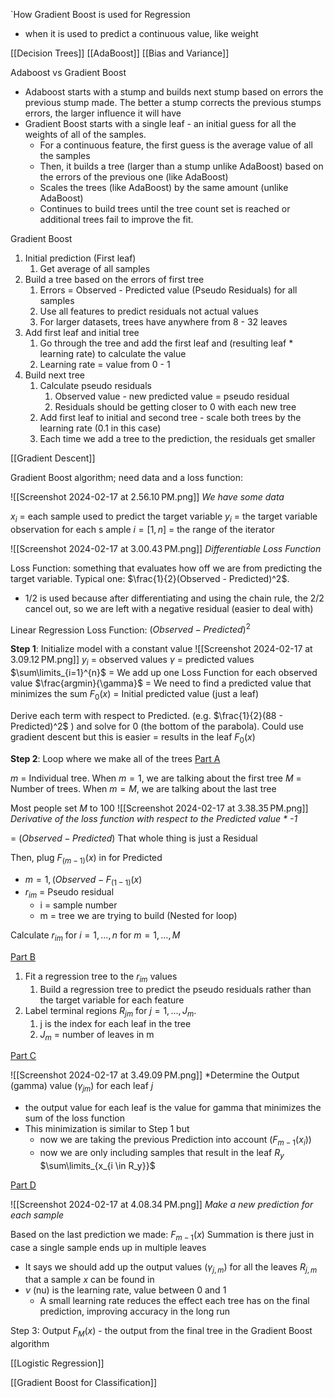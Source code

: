 `How Gradient Boost is used for Regression
- when it is used to predict a continuous value, like weight

[[Decision Trees]]
[[AdaBoost]]
[[Bias and Variance]]

Adaboost vs Gradient Boost
- Adaboost starts with a stump and builds next stump based on errors the previous stump made. The better a stump corrects the previous stumps errors, the larger influence it will have
- Gradient Boost starts with a single leaf - an initial guess for all the weights of all of the samples. 
	- For a continuous feature, the first guess is the average value of all the samples
	- Then, it builds a tree (larger than a stump unlike AdaBoost) based on the errors of the previous one (like AdaBoost)
	- Scales the trees (like AdaBoost) by the same amount (unlike AdaBoost)
	- Continues to build trees until the tree count set is reached or additional trees fail to improve the fit.

Gradient Boost
1. Initial prediction (First leaf)
	1. Get average of all samples
2. Build a tree based on the errors of first tree
	1. Errors = Observed - Predicted value (Pseudo Residuals) for all samples
	2. Use all features to predict residuals not actual values
	3. For larger datasets, trees have anywhere from 8 - 32 leaves
3. Add first leaf and initial tree
	1. Go through the tree and add the first leaf and (resulting leaf * learning rate) to calculate the value
	2. Learning rate = value from 0 - 1 
4. Build next tree 
	1. Calculate pseudo residuals
		1. Observed value - new predicted value = pseudo residual
		2. Residuals should be getting closer to 0 with each new tree 
	2. Add first leaf to initial and second tree - scale both trees by the learning rate (0.1 in this case)
	3. Each time we add a tree to the prediction, the residuals get smaller

[[Gradient Descent]]

Gradient Boost algorithm; need data and a loss function:

![[Screenshot 2024-02-17 at 2.56.10 PM.png]]
*We have some data*

$x_i$ = each sample used to predict the target variable
$y_i$ = the target variable observation for each s ample
$i = [1,n]$ = the range of the iterator

![[Screenshot 2024-02-17 at 3.00.43 PM.png]]
*Differentiable Loss Function*

Loss Function: something that evaluates how off we are from predicting the target variable. Typical one: $\frac{1}{2}(Observed - Predicted)^2$. 
- 1/2 is used because after differentiating and using the chain rule, the 2/2 cancel out, so we are left with a negative residual (easier to deal with)

Linear Regression Loss Function: $(Observed - Predicted)^2$ 

**Step 1**: Initialize model with a constant value
![[Screenshot 2024-02-17 at 3.09.12 PM.png]]
$y_i$ = observed values
$\gamma$ = predicted values
$\sum\limits_{i=1}^{n}$ = We add up one Loss Function for each observed value
$\frac{argmin}{\gamma}$ = We need to find a predicted value that minimizes the sum 
$F_{0}(x)$ = Initial predicted value (just a leaf)

Derive each term with respect to Predicted. (e.g. $\frac{1}{2}(88 - Predicted)^2$ ) and solve for 0 (the bottom of the parabola). Could use gradient descent but this is easier = results in the leaf $F_{0}(x)$

**Step 2**: Loop where we make all of the trees
<u>Part A</u>

$m$ = Individual tree. When $m = 1$, we are talking about the first tree
$M$ = Number of trees. When $m = M$, we are talking about the last tree

Most people set $M$ to 100
![[Screenshot 2024-02-17 at 3.38.35 PM.png]]
*Derivative of the loss function with respect to the Predicted value * -1*

= $(Observed - Predicted)$ That whole thing is just a Residual

Then, plug $F_{(m-1)}(x)$ in for Predicted
- $m = 1, (Observed - F_{(1-1)}(x)$ 
- $r_{im}$ = Pseudo residual
	- i = sample number
	- m = tree we are trying to build (Nested for loop)

Calculate $r_{im}$ for $i = 1,...,n$  for $m = 1, ..., M$ 

<u>Part B</u>

1. Fit a regression tree to the $r_{im}$ values  
	1. Build a regression tree to predict the pseudo residuals rather than the target variable for each feature
2. Label terminal regions $R_{jm}$ for $j = 1,...,J_m$. 
	1. j is the index for each leaf in the tree
	2. $J_m$ = number of leaves in m

<u>Part C</u>

![[Screenshot 2024-02-17 at 3.49.09 PM.png]]
*Determine the Output (gamma) value ($\gamma_{jm}$) for each leaf $j$
- the output value for each leaf is the value for gamma that minimizes the sum of the loss function
- This minimization is similar to Step 1 but 
	- now we are taking the previous Prediction into account ($F_{m-1} (x_i)$)
	- now we are only including samples that result in the leaf $R_y$ $\sum\limits_{x_{i \in R_y}}$

<u>Part D</u>

![[Screenshot 2024-02-17 at 4.08.34 PM.png]]
*Make a new prediction for each sample*

Based on the last prediction we made: $F_{m-1}(x)$ 
Summation is there just in case a single sample ends up in multiple leaves
- It says we should add up the output values ($\gamma_{j,m}$) for all the leaves $R_{j,m}$ that a sample $x$ can be found in
- $\nu$ (nu) is the learning rate, value between 0 and 1
	- A small learning rate reduces the effect each tree has on the final prediction, improving accuracy in the long run

Step 3: Output $F_{M}(x)$ - the output from the final tree in the Gradient Boost algorithm

[[Logistic Regression]]

[[Gradient Boost for Classification]]